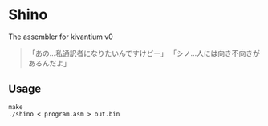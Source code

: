 Shino
======
The assembler for kivantium v0

> 「あの…私通訳者になりたいんですけどー」
> 「シノ…人には向き不向きがあるんだよ」

Usage
------
```
make
./shino < program.asm > out.bin
```
